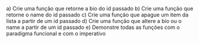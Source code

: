 a) Crie uma função que retorne a bio do id passado
b) Crie uma função que retorne o name do id passado
c) Crie uma função que apague um item da lista a partir de um id passado
d) Crie uma função que altere a bio ou o name a partir de um id passado
e) Demonstre todas as funções com o paradigma funcional e com o imperativo
